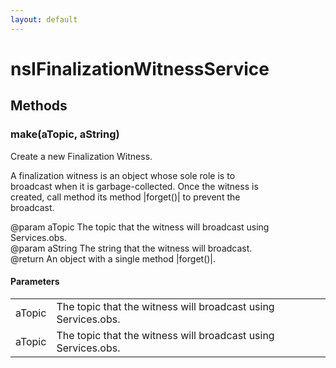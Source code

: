 ```yaml
---
layout: default
---
```


# nsIFinalizationWitnessService #

## Methods ##

### make(aTopic, aString) ###
  
Create a new Finalization Witness.  
  
A finalization witness is an object whose sole role is to  
broadcast when it is garbage-collected. Once the witness is  
created, call method its method |forget()| to prevent the  
broadcast.  
  
@param aTopic The topic that the witness will broadcast using  
              Services.obs.  
@param aString The string that the witness will broadcast.  
@return An object with a single method |forget()|.  
  

#### Parameters ####

<table>

<tr>
<td>aTopic</td>
<td>The topic that the witness will broadcast using  
              Services.obs.  
</td>
</tr>

<tr>
<td>aTopic</td>
<td>The topic that the witness will broadcast using  
              Services.obs.  
</td>
</tr>

</table>
